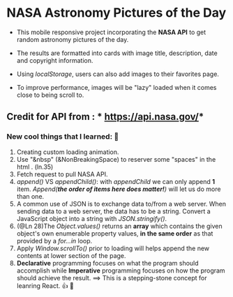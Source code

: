 # NASA Astronomy Pictures of the Day
* This mobile responsive project incorporating the **NASA API** to get random astronomy pictures of the day.
* The results are formatted into cards with image title, description, date and copyright information.
* Using *localStorage*, users can also add images to their favorites page.

* To improve performance, images will be "lazy" loaded when it comes close to being scroll to.

## Credit for API from : * https://api.nasa.gov/*

### New cool things that I learned: :rocket: 

1. Creating custom  loading animation.
2. Use "&nbsp" (&NonBreakingSpace) to reserver some "spaces" in the html . (ln.35)
3. Fetch request to pull NASA API.
4. *append()* VS *appendChild()*: with *appendChild* we can only append **1** item. *Append(**the order of items here does matter!**)* will let us do more than one.
5. A common use of JSON is to exchange data to/from a web server. When sending data to a web server, the data has to be a string. Convert a JavaScript object into a string with *JSON.stringify()*.
6. (@Ln 28)The *Object.values()* returns an **array** which contains the given object's own enumerable property values, **in the same order** as that provided by a *for...in*  loop.
7. Apply *Window.scrollTo()* prior to loading will helps append the new contents at lower section of the page.
8. **Declarative** programming focuses on what the program should accomplish while **Imperative** programming focuses on how the program should achieve the result. ==> This is a stepping-stone concept for leanring React. :+1: :tada:


